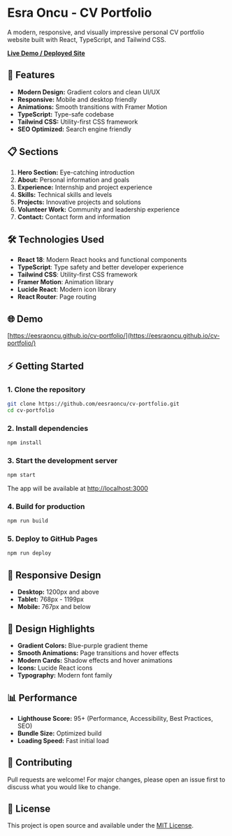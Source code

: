 # Esra Oncu - CV Portfolio

A modern, responsive, and visually impressive personal CV portfolio website built with React, TypeScript, and Tailwind CSS.

[**Live Demo / Deployed Site**](https://eesraoncu.github.io/cv-portfolio/)

## 🚀 Features

- **Modern Design:** Gradient colors and clean UI/UX
- **Responsive:** Mobile and desktop friendly
- **Animations:** Smooth transitions with Framer Motion
- **TypeScript:** Type-safe codebase
- **Tailwind CSS:** Utility-first CSS framework
- **SEO Optimized:** Search engine friendly

## 📋 Sections

1. **Hero Section:** Eye-catching introduction
2. **About:** Personal information and goals
3. **Experience:** Internship and project experience
4. **Skills:** Technical skills and levels
5. **Projects:** Innovative projects and solutions
6. **Volunteer Work:** Community and leadership experience
7. **Contact:** Contact form and information

## 🛠️ Technologies Used

- **React 18**: Modern React hooks and functional components
- **TypeScript**: Type safety and better developer experience
- **Tailwind CSS**: Utility-first CSS framework
- **Framer Motion**: Animation library
- **Lucide React**: Modern icon library
- **React Router**: Page routing

## 🌐 Demo

[https://eesraoncu.github.io/cv-portfolio/](https://eesraoncu.github.io/cv-portfolio/)

## ⚡ Getting Started

### 1. Clone the repository
```bash
git clone https://github.com/eesraoncu/cv-portfolio.git
cd cv-portfolio
```

### 2. Install dependencies
```bash
npm install
```

### 3. Start the development server
```bash
npm start
```

The app will be available at [http://localhost:3000](http://localhost:3000)

### 4. Build for production
```bash
npm run build
```

### 5. Deploy to GitHub Pages
```bash
npm run deploy
```

## 📱 Responsive Design
- **Desktop:** 1200px and above
- **Tablet:** 768px - 1199px
- **Mobile:** 767px and below

## 🎨 Design Highlights
- **Gradient Colors:** Blue-purple gradient theme
- **Smooth Animations:** Page transitions and hover effects
- **Modern Cards:** Shadow effects and hover animations
- **Icons:** Lucide React icons
- **Typography:** Modern font family

## 📊 Performance
- **Lighthouse Score:** 95+ (Performance, Accessibility, Best Practices, SEO)
- **Bundle Size:** Optimized build
- **Loading Speed:** Fast initial load

## 🤝 Contributing
Pull requests are welcome! For major changes, please open an issue first to discuss what you would like to change.

## 📄 License
This project is open source and available under the [MIT License](LICENSE). 
